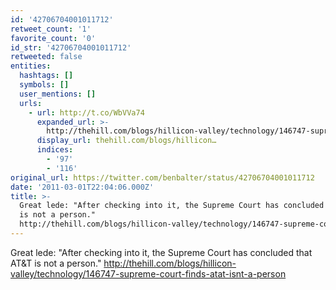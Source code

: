 ```yaml
---
id: '42706704001011712'
retweet_count: '1'
favorite_count: '0'
id_str: '42706704001011712'
retweeted: false
entities:
  hashtags: []
  symbols: []
  user_mentions: []
  urls:
    - url: http://t.co/WbVVa74
      expanded_url: >-
        http://thehill.com/blogs/hillicon-valley/technology/146747-supreme-court-finds-atat-isnt-a-person
      display_url: thehill.com/blogs/hillicon…
      indices:
        - '97'
        - '116'
original_url: https://twitter.com/benbalter/status/42706704001011712
date: '2011-03-01T22:04:06.000Z'
title: >-
  Great lede: "After checking into it, the Supreme Court has concluded that AT&T
  is not a person."
  http://thehill.com/blogs/hillicon-valley/technology/146747-supreme-court-finds-atat-isnt-a-person
---
```


Great lede: "After checking into it, the Supreme Court has concluded that AT&T is not a person." http://thehill.com/blogs/hillicon-valley/technology/146747-supreme-court-finds-atat-isnt-a-person